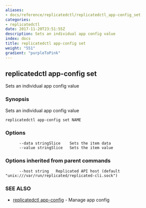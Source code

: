 ```yaml
---
aliases:
- docs/reference/replicatedctl/replicatedctl_app-config_set
categories:
- replicatedctl
date: 2017-11-20T23:51:55Z
description: Sets an individual app config value
index: docs
title: replicatedctl app-config set
weight: "551"
gradient: "purpleToPink"
---
```


## replicatedctl app-config set

Sets an individual app config value

### Synopsis


Sets an individual app config value

```
replicatedctl app-config set NAME
```

### Options

```
      --data stringSlice    Sets the item data
      --value stringSlice   Sets the item value
```

### Options inherited from parent commands

```
      --host string   Replicated API host (default "unix:///var/run/replicated/replicated-cli.sock")
```

### SEE ALSO
* [replicatedctl app-config](/api/replicatedctl/replicatedctl_app-config/)	 - Manage app config

